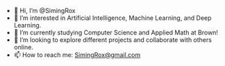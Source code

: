 - 👋 Hi, I’m @SimingRox
- 👀 I’m interested in Artificial Intelligence, Machine Learning, and Deep Learning.
- 🌱 I’m currently studying Computer Science and Applied Math at Brown!
- 💞️ I’m looking to explore different projects and collaborate with others online.
- 📫 How to reach me: SimingRox@gmail.com

<!---
SimingRox/SimingRox is a ✨ special ✨ repository because its `README.md` (this file) appears on your GitHub profile.
You can click the Preview link to take a look at your changes.
--->
